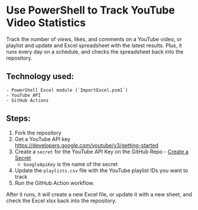 # Use PowerShell to Track YouTube Video Statistics

Track the number of views, likes, and comments on a YouTube video, or playlist and update and Excel spreadsheet with the latest results. Plus, it runs every day on a schedule, and checks the spreadsheet back into the repository.

## Technology used:

    - PowerShell Excel module (`ImportExcel.psm1`)
    - YouTube API
    - GitHub Actions

## Steps:

1. Fork the repository
1. Get a YouTube API key https://developers.google.com/youtube/v3/getting-started
1. Create a `secret` for the YouTube API Key on the GitHub Repo - [Create a Secret](https://github.com/Azure/actions-workflow-samples/blob/master/assets/create-secrets-for-GitHub-workflows.md#:~:text=Creating%20secrets%201%20On%20GitHub%2C%20navigate%20to%20the,value%20for%20your%20secret.%207%20Click%20Add%20secret.)
    - `GoogleApiKey` is the name of the secret
1. Update the `playlists.csv` file with the YouTube playlist IDs you want to track
1. Run the GitHub Action workflow.

After it runs, it will create a new Excel file, or update it with a new sheet, and check the Excel xlsx back into the repository.